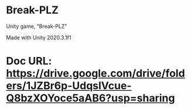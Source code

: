 # Break-PLZ
Unity game, "Break-PLZ" 

Made with Unity 2020.3.1f1

# Doc URL: https://drive.google.com/drive/folders/1JZBr6p-UdqslVcue-Q8bzXOYoce5aAB6?usp=sharing
